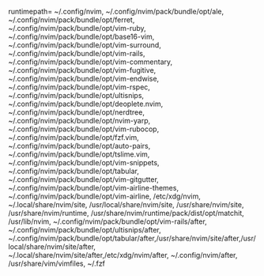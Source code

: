   runtimepath=
  ~/.config/nvim,
  ~/.config/nvim/pack/bundle/opt/ale,
  ~/.config/nvim/pack/bundle/opt/ferret,
  ~/.config/nvim/pack/bundle/opt/vim-ruby,
  ~/.config/nvim/pack/bundle/opt/base16-vim,
  ~/.config/nvim/pack/bundle/opt/vim-surround,
  ~/.config/nvim/pack/bundle/opt/vim-rails,
  ~/.config/nvim/pack/bundle/opt/vim-commentary,
  ~/.config/nvim/pack/bundle/opt/vim-fugitive,
  ~/.config/nvim/pack/bundle/opt/vim-endwise,
  ~/.config/nvim/pack/bundle/opt/vim-rspec,
  ~/.config/nvim/pack/bundle/opt/ultisnips,
  ~/.config/nvim/pack/bundle/opt/deoplete.nvim,
  ~/.config/nvim/pack/bundle/opt/nerdtree,
  ~/.config/nvim/pack/bundle/opt/nvim-yarp,
  ~/.config/nvim/pack/bundle/opt/vim-rubocop,
  ~/.config/nvim/pack/bundle/opt/fzf.vim,
  ~/.config/nvim/pack/bundle/opt/auto-pairs,
  ~/.config/nvim/pack/bundle/opt/tslime.vim,
  ~/.config/nvim/pack/bundle/opt/vim-snippets,
  ~/.config/nvim/pack/bundle/opt/tabular,
  ~/.config/nvim/pack/bundle/opt/vim-gitgutter,
  ~/.config/nvim/pack/bundle/opt/vim-airline-themes,
  ~/.config/nvim/pack/bundle/opt/vim-airline,
  /etc/xdg/nvim,
  ~/.local/share/nvim/site,
  /usr/local/share/nvim/site,
  /usr/share/nvim/site,
  /usr/share/nvim/runtime,
  /usr/share/nvim/runtime/pack/dist/opt/matchit,
  /usr/lib/nvim,
  ~/.config/nvim/pack/bundle/opt/vim-rails/after,
  ~/.config/nvim/pack/bundle/opt/ultisnips/after,
  ~/.config/nvim/pack/bundle/opt/tabular/after,/usr/share/nvim/site/after,/usr/local/share/nvim/site/after,
  ~/.local/share/nvim/site/after,/etc/xdg/nvim/after,
  ~/.config/nvim/after,
  /usr/share/vim/vimfiles,
  ~/.fzf
